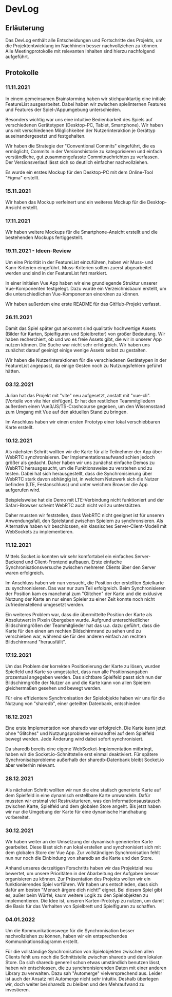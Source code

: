 # DevLog

## Erläuterung
Das DevLog enthält alle Entscheidungen und Fortschritte des Projekts, um die Projektentwicklung im Nachhinein besser nachvollziehen zu können. Alle Meetingprotokolle mit relevanten Inhalten sind hierzu nachfolgend aufgeführt.

## Protokolle

### 11.11.2021
In einem gemeinsamen Brainstorming haben wir stichpunktartig eine initiale FeatureList ausgearbeitet. Dabei haben wir zwischen spielinternen Features und Features der Spiel-/Appumgebung unterschieden.

Besonders wichtig war uns eine intuitive Bedienbarkeit des Spiels auf verschiedenen Gerätetypen (Desktop-PC, Tablet, Smartphone). Wir haben uns mit verschiedenen Möglichkeiten der Nutzerinteraktion je Gerättyp auseinandergesetzt und festgehalten.

Wir haben die Strategie der "Conventional Commits" eingeführt, die es ermöglicht, Commits in der Versionshistorie zu kategorisieren und einfach verständliche, gut zusammengefasste Commitnachrichten zu verfassen. Der Versionsverlauf lässt sich so deutlich einfacher nachvollziehen.

Es wurde ein erstes Mockup für den Desktop-PC mit dem Online-Tool "Figma" erstellt.

### 15.11.2021
Wir haben das Mockup verfeinert und ein weiteres Mockup für die Desktop-Ansicht erstellt.

### 17.11.2021
Wir haben weitere Mockups für die Smartphone-Ansicht erstellt und die bestehenden Mockups fertiggestellt.

### 19.11.2021 - Ideen-Review
Um eine Priorität in der FeatureList einzuführen, haben wir Muss- und Kann-Kriterien eingeführt. Muss-Kriterien sollten zuerst abgearbeitet werden und sind in der FeatureList fett markiert.

In einer initialen Vue App haben wir eine grundlegende Struktur unserer Vue-Komponenten festgelegt. Dazu wurde ein Verzeichnisbaum erstellt, um die unterschiedlichen Vue-Komponenten einordnen zu können.

Wir haben außerdem eine erste README für das GitHub-Projekt verfasst.

### 26.11.2021
Damit das Spiel später gut ankommt sind qualitativ hochwertige Assets (Bilder für Karten, Spielfiguren und Spielbretter) von großer Bedeutung. Wir haben recherchiert, ob und wo es freie Assets gibt, die wir in unserer App nutzen können. Die Suche war nicht sehr erfolgreich. Wir haben uns zunächst darauf geeinigt einige wenige Assets selbst zu gestalten.

Wir haben die Nutzerinteraktionen für die verschiedenen Gerätetypen in der FeatureList angepasst, da einige Gesten noch zu Nutzungsfehlern geführt hätten.

### 03.12.2021
Julian hat das Projekt mit "vite" neu aufgesetzt, anstatt mit "vue-cli". [Vorteile von vite hier einfügen]. Er hat den restlichen Teammitgliedern außerdem einen Vue3/JS/TS-Crashcourse gegeben, um den Wissensstand zum Umgang mit Vue auf den aktuellen Stand zu bringen.

Im Anschluss haben wir einen ersten Prototyp einer lokal verschiebbaren Karte erstellt.

### 10.12.2021
Als nächsten Schritt wollten wir die Karte für alle Teilnehmer der App über WebRTC synchronisieren. Der Implementationsaufwand schien jedoch größer als gedacht. Daher haben wir uns zunächst einfache Demos zu WebRTC herausgesucht, um die Funktionsweise zu verstehen und zu testen. Dabei hat sich herausgestellt, dass die Synchronisierung über WebRTC stark davon abhängig ist, in welchem Netzwerk sich die Nutzer befinden (LTE, Festanschluss) und unter welchem Browser die App aufgerufen wird.

Beispielsweise hat die Demo mit LTE-Verbindung nicht funktioniert und der Safari-Browser scheint WebRTC auch nicht voll zu unterstützen.

Daher mussten wir feststellen, dass WebRTC nicht geeignet ist für unseren Anwendungsfall, den Spielstand zwischen Spielern zu synchronsieren. Als Alternative haben wir beschlossen, ein klassisches Server-Client-Modell mit WebSockets zu implementieren.

### 11.12.2021
Mittels Socket.io konnten wir sehr komfortabel ein einfaches Server-Backend und Client-Frontend aufbauen. Erste einfache Synchronisationsversuche zwischen mehreren Clients über den Server waren erfolgreich.

Im Anschluss haben wir nun versucht, die Position der erstellten Spielkarte zu synchronisieren. Das war nur zum Teil erfolgreich. Beim Synchronisieren der Position kam es manchmal zum "Glitchen" der Karte und die exklusive Nutzung der Karte an nur einen Spieler zu einer Zeit konnte noch nicht zufriedenstellend umgesetzt werden.

Ein weiteres Problem war, dass die übermittelte Position der Karte als Absolutwert in Pixeln übergeben wurde. Aufgrund unterschiedlicher Bildschirmgrößen der Teammitglieder hat das u.a. dazu geführt, dass die Karte für den einen am rechten Bildschirmrand zu sehen und zu verschieben war, während sie für den anderen einfach am rechten Bildschirmrand "herausfällt".

### 17.12.2021
Um das Problem der korrekten Positionierung der Karte zu lösen, wurden Spielfeld und Karte so umgestaltet, dass nun alle Positionsangaben prozentual angegeben werden. Das sichtbare Spielfeld passt sich nun der Bildschirmgröße der Nutzer an und die Karte kann von allen Spielern gleichermaßen gesehen und bewegt werden.

Für eine effizientere Synchronisation der Spielobjekte haben wir uns für die Nutzung von "sharedb", einer geteilten Datenbank, entschieden

### 18.12.2021
Eine erste Implementation von sharedb war erfolgreich. Die Karte kann jetzt ohne "Glitches" und Nutzungsprobleme einwandfrei auf dem Spielfeld bewegt werden. Jede Änderung wird dabei sofort synchronisiert.

Da sharedb bereits eine eigene WebSocket-Implementation mitbringt, haben wir die Socket.io-Schnittstelle erst einmal deaktiviert. Für spätere Synchronisatsprobleme außerhalb der sharedb-Datenbank bleibt Socket.io aber weiterhin relevant.

### 28.12.2021
Als nächsten Schritt wollten wir nun die eine statisch generierte Karte auf dem Spielfeld in eine dynamisch erstellbare Karte umwandeln. Dafür mussten wir erstmal viel Restrukturieren, was den Informationsaustausch zwischen Karte, Spielfeld und dem globalen Store angeht. Bis jetzt haben wir nur die Umgebung der Karte für eine dynamische Handhabung vorbereitet.

### 30.12.2021
Wir haben weiter an der Umsetzung der dynamisch generierten Karte gearbeitet. Diese lässt sich nun lokal erstellen und synchronisiert sich mit dem globalen Store der Vue App. Zur vollständigen Synchronisation fehlt nun nur noch die Einbindung von sharedb an die Karte und den Store.

Anhand unseres derzeitigen Forschritts haben wir das Projektziel neu bewertet, um unsere Prioritäten in der Abarbeitung der Aufgaben besser organisieren zu können. Zur Präsentation des Projekts wollen wir ein funktionierendes Spiel vorführen. Wir haben uns entschieden, dass sich dafür am besten "Mensch ärgere dich nicht!" eignet. Bei diesem Spiel gibt es, außer beim Würfel, kaum weitere Logik zu den Spielobjekten zu implementieren. Die Idee ist, unseren Karten-Prototyp zu nutzen, um damit die Basis für das Verhalten von Spielbrett und Spielfiguren zu schaffen.

### 04.01.2022
Um die Kommunikationswege für die Synchronisation besser nachvollziehen zu können, haben wir ein entsprechendes Kommunikationsdiagramm erstellt.

Für die vollständige Synchronisation von Spielobjekten zwischen allen Clients fehlt uns noch die Schnittstelle zwischen sharedb und dem lokalen Store. Da sich sharedb generell schon etwas umständlich benutzen lässt, haben wir entschlossen, die zu synchronisierenden Daten mit einer anderen Library zu verwalten. Dazu sah "Automerge" vielversprechend aus. Leider ist auch der Ansatz mit Automerge nicht sehr intuitiv. Deshalb überlegen wir, doch weiter bei sharedb zu bleiben und den Mehraufwand zu investieren.
